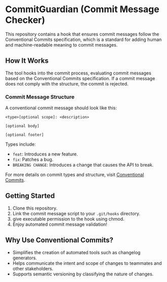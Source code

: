 # CommitGuardian (Commit Message Checker)

This repository contains a hook that ensures commit messages follow the Conventional Commits specification, which is a standard for adding human and machine-readable meaning to commit messages.

## How It Works

The tool hooks into the commit process, evaluating commit messages based on the Conventional Commits specification. If a commit message does not comply with the structure, the commit is rejected.

### Commit Message Structure

A conventional commit message should look like this:

```
<type>[optional scope]: <description>

[optional body]

[optional footer]
```

Types include:
- `feat`: Introduces a new feature.
- `fix`: Patches a bug.
- `BREAKING CHANGE`: Introduces a change that causes the API to break.

For more details on commit types and structure, visit [Conventional Commits](https://www.conventionalcommits.org).

## Getting Started

1. Clone this repository.
2. Link the commit message script to your `.git/hooks` directory.
3. give executable permission to the hook using chmod.
4. Enjoy automated commit message validation!

## Why Use Conventional Commits?

- Simplifies the creation of automated tools such as changelog generators.
- Helps communicate the intent and scope of changes to teammates and other stakeholders.
- Supports semantic versioning by classifying the nature of changes.
